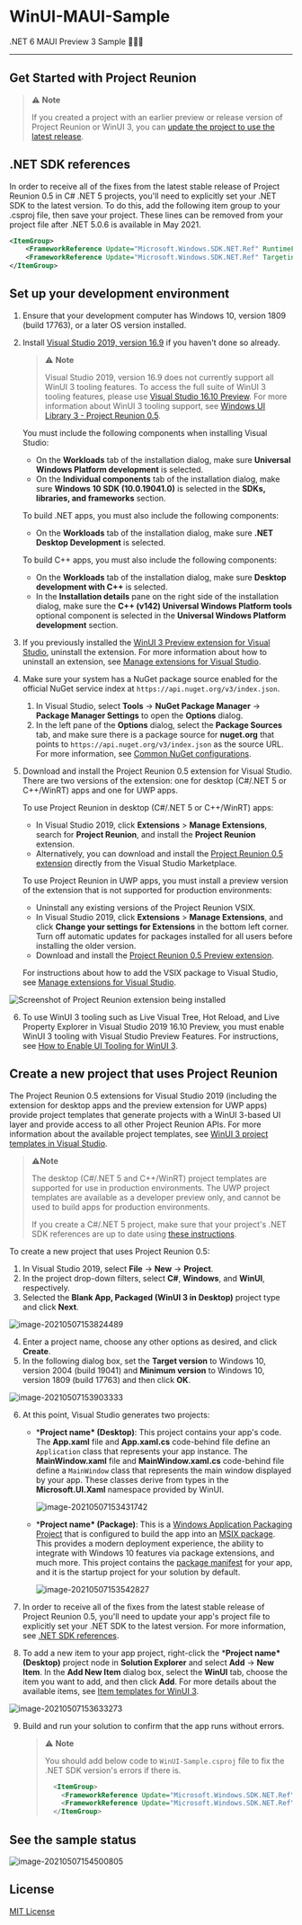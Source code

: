 # WinUI-MAUI-Sample
.NET 6 MAUI Preview 3 Sample  :rocket::rocket::rocket:

------

## Get Started with Project Reunion

> :warning: **Note**
>
> If you created a project with an earlier preview or release version of Project Reunion or WinUI 3, you can [update the project to use the latest release](https://docs.microsoft.com/en-us/windows/apps/project-reunion/update-existing-projects-to-the-latest-release).

## .NET SDK references

In order to receive all of the fixes from the latest stable release of Project Reunion 0.5 in C# .NET 5 projects, you'll need to explicitly set your .NET SDK to the latest version. To do this, add the following item group to your .csproj file, then save your project. These lines can be removed from your project file after .NET 5.0.6 is available in May 2021.

```xml
<ItemGroup>
    <FrameworkReference Update="Microsoft.Windows.SDK.NET.Ref" RuntimeFrameworkVersion="10.0.18362.16" />
    <FrameworkReference Update="Microsoft.Windows.SDK.NET.Ref" TargetingPackVersion="10.0.18362.16" />
</ItemGroup>
```

## Set up your development environment

1. Ensure that your development computer has Windows 10, version 1809 (build 17763), or a later OS version installed.

2. Install [Visual Studio 2019, version 16.9](https://visualstudio.microsoft.com/vs/) if you haven't done so already.

   > :warning: **Note**
   >
   > Visual Studio 2019, version 16.9 does not currently support all WinUI 3 tooling features. To access the full suite of WinUI 3 tooling features, please use [Visual Studio 16.10 Preview](https://visualstudio.microsoft.com/vs/preview/). For more information about WinUI 3 tooling support, see [Windows UI Library 3 - Project Reunion 0.5](https://docs.microsoft.com/en-us/windows/apps/winui/winui3/#visual-studio-support).

   You must include the following components when installing Visual Studio:

   - On the **Workloads** tab of the installation dialog, make sure **Universal Windows Platform development** is selected.
   - On the **Individual components** tab of the installation dialog, make sure **Windows 10 SDK (10.0.19041.0)** is selected in the **SDKs, libraries, and frameworks** section.

   To build .NET apps, you must also include the following components:

   - On the **Workloads** tab of the installation dialog, make sure **.NET Desktop Development** is selected.

   To build C++ apps, you must also include the following components:

   - On the **Workloads** tab of the installation dialog, make sure **Desktop development with C++** is selected.
   - In the **Installation details** pane on the right side of the installation dialog, make sure the **C++ (v142) Universal Windows Platform tools** optional component is selected in the **Universal Windows Platform development** section.
3. If you previously installed the [WinUI 3 Preview extension for Visual Studio](https://marketplace.visualstudio.com/items?itemName=Microsoft-WinUI.WinUIProjectTemplates), uninstall the extension. For more information about how to uninstall an extension, see [Manage extensions for Visual Studio](https://docs.microsoft.com/en-us/visualstudio/ide/finding-and-using-visual-studio-extensions).

4. Make sure your system has a NuGet package source enabled for the official NuGet service index at `https://api.nuget.org/v3/index.json`.

      1. In Visual Studio, select **Tools** -> **NuGet Package Manager** -> **Package Manager Settings** to open the **Options** dialog.
      2. In the left pane of the **Options** dialog, select the **Package Sources** tab, and make sure there is a package source for **nuget.org** that points to `https://api.nuget.org/v3/index.json` as the source URL. For more information, see [Common NuGet configurations](https://docs.microsoft.com/en-us/nuget/consume-packages/configuring-nuget-behavior).

5. Download and install the Project Reunion 0.5 extension for Visual Studio. There are two versions of the extension: one for desktop (C#/.NET 5 or C++/WinRT) apps and one for UWP apps.

      To use Project Reunion in desktop (C#/.NET 5 or C++/WinRT) apps:

      - In Visual Studio 2019, click **Extensions** > **Manage Extensions**, search for **Project Reunion**, and install the **Project Reunion** extension.
      - Alternatively, you can download and install the [Project Reunion 0.5 extension](https://marketplace.visualstudio.com/items?itemName=ProjectReunion.MicrosoftProjectReunion) directly from the Visual Studio Marketplace.

      To use Project Reunion in UWP apps, you must install a preview version of the extension that is not supported for production environments:

      - Uninstall any existing versions of the Project Reunion VSIX.
      - In Visual Studio 2019, click **Extensions** > **Manage Extensions**, and click **Change your settings for Extensions** in the bottom left corner. Turn off automatic updates for packages installed for all users before installing the older version.
      - Download and install the [Project Reunion 0.5 Preview extension](https://download.microsoft.com/download/9/9/8/9981a84b-8fd8-4645-9dce-c62761601f17/ProjectReunion.Extension.vsix).
      
      For instructions about how to add the VSIX package to Visual Studio, see [Manage extensions for Visual Studio](https://docs.microsoft.com/en-us/visualstudio/ide/finding-and-using-visual-studio-extensions).

![Screenshot of Project Reunion extension being installed](https://gitee.com/jeremywuiot/img-res-all/raw/master/src/iie_shop/reunion-extension-install.png)

6. To use WinUI 3 tooling such as Live Visual Tree, Hot Reload, and Live Property Explorer in Visual Studio 2019 16.10 Preview, you must enable WinUI 3 tooling with Visual Studio Preview Features. For instructions, see [How to Enable UI Tooling for WinUI 3](https://github.com/microsoft/microsoft-ui-xaml/issues/4140).



## Create a new project that uses Project Reunion

The Project Reunion 0.5 extensions for Visual Studio 2019 (including the extension for desktop apps and the preview extension for UWP apps) provide project templates that generate projects with a WinUI 3-based UI layer and provide access to all other Project Reunion APIs. For more information about the available project templates, see [WinUI 3 project templates in Visual Studio](https://docs.microsoft.com/en-us/windows/apps/winui/winui3/winui-project-templates-in-visual-studio).

> :warning:**Note**
>
> The desktop (C#/.NET 5 and C++/WinRT) project templates are supported for use in production environments. The UWP project templates are available as a developer preview only, and cannot be used to build apps for production environments.
>
> If you create a C#/.NET 5 project, make sure that your project's .NET SDK references are up to date using [these instructions](https://docs.microsoft.com/en-us/windows/apps/project-reunion/#net-sdk-references).

To create a new project that uses Project Reunion 0.5:

1. In Visual Studio 2019, select **File** -> **New** -> **Project**.
2. In the project drop-down filters, select **C#**, **Windows**, and **WinUI**, respectively. 
3. Selected the **Blank App, Packaged (WinUI 3 in Desktop)** project type and click **Next**.

![image-20210507153824489](https://gitee.com/jeremywuiot/img-res-all/raw/master/src/iie_shop/image-20210507153824489.png)

4. Enter a project name, choose any other options as desired, and click **Create**.
5. In the following dialog box, set the **Target version** to Windows 10, version 2004 (build 19041) and **Minimum version** to Windows 10, version 1809 (build 17763) and then click **OK**.

![image-20210507153903333](https://gitee.com/jeremywuiot/img-res-all/raw/master/src/iie_shop/image-20210507153903333.png)

6. At this point, Visual Studio generates two projects:

   - ***Project name\* (Desktop)**: This project contains your app's code. The **App.xaml** file and **App.xaml.cs** code-behind file define an `Application` class that represents your app instance. The **MainWindow.xaml** file and **MainWindow.xaml.cs** code-behind file define a `MainWindow` class that represents the main window displayed by your app. These classes derive from types in the **Microsoft.UI.Xaml** namespace provided by WinUI.

     ![image-20210507153431742](https://gitee.com/jeremywuiot/img-res-all/raw/master/src/iie_shop/image-20210507153431742.png)

   - ***Project name\* (Package)**: This is a [Windows Application Packaging Project](https://docs.microsoft.com/en-us/windows/msix/desktop/desktop-to-uwp-packaging-dot-net) that is configured to build the app into an [MSIX package](https://docs.microsoft.com/en-us/windows/msix/overview). This provides a modern deployment experience, the ability to integrate with Windows 10 features via package extensions, and much more. This project contains the [package manifest](https://docs.microsoft.com/en-us/uwp/schemas/appxpackage/uapmanifestschema/schema-root) for your app, and it is the startup project for your solution by default.

     ![image-20210507153542827](https://gitee.com/jeremywuiot/img-res-all/raw/master/src/iie_shop/image-20210507153542827.png)

7. In order to receive all of the fixes from the latest stable release of Project Reunion 0.5, you'll need to update your app's project file to explicitly set your .NET SDK to the latest version. For more information, see [.NET SDK references](https://docs.microsoft.com/en-us/windows/apps/project-reunion/#net-sdk-references).
8. To add a new item to your app project, right-click the ***Project name\* (Desktop)** project node in **Solution Explorer** and select **Add** -> **New Item**. In the **Add New Item** dialog box, select the **WinUI** tab, choose the item you want to add, and then click **Add**. For more details about the available items, see [Item templates for WinUI 3](https://docs.microsoft.com/en-us/windows/apps/winui/winui3/winui-project-templates-in-visual-studio#item-templates-for-winui-3).

![image-20210507153633273](https://gitee.com/jeremywuiot/img-res-all/raw/master/src/iie_shop/image-20210507153633273.png)

9. Build and run your solution to confirm that the app runs without errors.

   > :warning: **Note**
   >
   > You should add below code to `WinUI-Sample.csproj` file to fix the .NET SDK version's errors if there is.
   >
   > ```xml
   >   <ItemGroup>            
   >     <FrameworkReference Update="Microsoft.Windows.SDK.NET.Ref" RuntimeFrameworkVersion="10.0.18362.16" />
   >     <FrameworkReference Update="Microsoft.Windows.SDK.NET.Ref" TargetingPackVersion="10.0.18362.16" />
   >   </ItemGroup>
   > ```

## See the sample status

![image-20210507154500805](https://gitee.com/jeremywuiot/img-res-all/raw/master/src/iie_shop/image-20210507154500805.png)

## License

<p>
<a href="LICENSE">MIT License</a>
</p>
